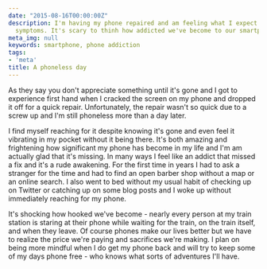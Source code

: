 ```yaml
---
date: "2015-08-16T00:00:00Z"
description: I'm having my phone repaired and am feeling what I expect are withdrawal
  symptoms. It's scary to thinh how addicted we've become to our smartphones.
meta_img: null
keywords: smartphone, phone addiction
tags:
- 'meta'
title: A phoneless day
---
```


As they say you don't appreciate something until it's gone and I got to experience first hand when I cracked the screen on my phone and dropped it off for a quick repair. Unfortunately, the repair wasn't so quick due to a screw up and I'm still phoneless more than a day later.

I find myself reaching for it despite knowing it's gone and even feel it vibrating in my pocket without it being there. It's both amazing and frightening how significant my phone has become in my life and I'm am actually glad that it's missing. In many ways I feel like an addict that missed a fix and it's a rude awakening. For the first time in years I had to ask a stranger for the time and had to find an open barber shop  without a map or an online search. I also went to bed without my usual habit of checking up on Twitter or catching up on some blog posts and I woke up without immediately reaching for my phone.

It's shocking how hooked we've become - nearly every person at my train station is staring at their phone while waiting for the train, on the train itself, and when they leave. Of course phones make our lives better but we have to realize the price we're paying and sacrifices we're making. I plan on being more mindful when I do get my phone back and will try to keep some of my days phone free - who knows what sorts of adventures I'll have.
